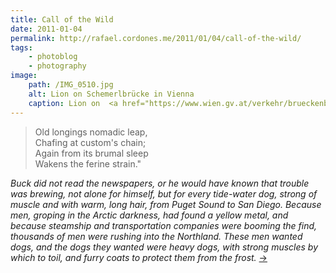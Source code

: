```yaml
---
title: Call of the Wild
date: 2011-01-04
permalink: http://rafael.cordones.me/2011/01/04/call-of-the-wild/
tags:
    - photoblog
    - photography
image:
    path: /IMG_0510.jpg
    alt: Lion on Schemerlbrücke in Vienna
    caption: Lion on  <a href="https://www.wien.gv.at/verkehr/brueckenbau/kanalbruecken/schemerlbruecke.html">Schemerlbrücke</a> in Vienna. Photo by <a href="http://rafael.cordones.me">Rafael Cordones</a>.
---
```


> Old longings nomadic leap,</br>
> Chafing at custom's chain;</br>
> Again from its brumal sleep</br>
> Wakens the ferine strain."</br>

_Buck did not read the newspapers, or he would have known that trouble was brewing, not alone for himself, but for every tide-water dog, strong of muscle and with warm, long hair, from Puget Sound to San Diego. Because men, groping in the Arctic darkness, had found a yellow metal, and because steamship and transportation companies were booming the find, thousands of men were rushing into the Northland. These men wanted dogs, and the dogs they wanted were heavy dogs, with strong muscles by which to toil, and furry coats to protect them from the frost._ [->](http://www.gutenberg.org/files/215/215-h/215-h.htm#2HCH0001)
